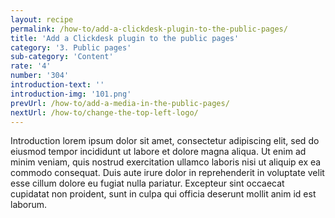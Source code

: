 ```yaml
---
layout: recipe
permalink: /how-to/add-a-clickdesk-plugin-to-the-public-pages/
title: 'Add a Clickdesk plugin to the public pages'
category: '3. Public pages'
sub-category: 'Content'
rate: '4'
number: '304'
introduction-text: ''
introduction-img: '101.png'
prevUrl: /how-to/add-a-media-in-the-public-pages/
nextUrl: /how-to/change-the-top-left-logo/
---
```


Introduction lorem ipsum dolor sit amet, consectetur adipiscing elit, sed do eiusmod tempor incididunt ut labore et dolore magna aliqua. Ut enim ad minim veniam, quis nostrud exercitation ullamco laboris nisi ut aliquip ex ea commodo consequat. Duis aute irure dolor in reprehenderit in voluptate velit esse cillum dolore eu fugiat nulla pariatur. Excepteur sint occaecat cupidatat non proident, sunt in culpa qui officia deserunt mollit anim id est laborum.

